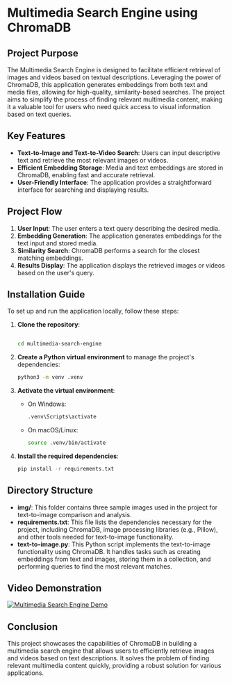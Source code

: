 
# Multimedia Search Engine using ChromaDB

## Project Purpose

The Multimedia Search Engine is designed to facilitate efficient retrieval of images and videos based on textual descriptions. Leveraging the power of ChromaDB, this application generates embeddings from both text and media files, allowing for high-quality, similarity-based searches. The project aims to simplify the process of finding relevant multimedia content, making it a valuable tool for users who need quick access to visual information based on text queries.

## Key Features
- **Text-to-Image and Text-to-Video Search**: Users can input descriptive text and retrieve the most relevant images or videos.
- **Efficient Embedding Storage**: Media and text embeddings are stored in ChromaDB, enabling fast and accurate retrieval.
- **User-Friendly Interface**: The application provides a straightforward interface for searching and displaying results.

## Project Flow
1. **User Input**: The user enters a text query describing the desired media.
2. **Embedding Generation**: The application generates embeddings for the text input and stored media.
3. **Similarity Search**: ChromaDB performs a search for the closest matching embeddings.
4. **Results Display**: The application displays the retrieved images or videos based on the user's query.

## Installation Guide

To set up and run the application locally, follow these steps:

1. **Clone the repository**:
   ```bash
  
   cd multimedia-search-engine
   ```

2. **Create a Python virtual environment** to manage the project's dependencies:
   ```bash
   python3 -m venv .venv
   ```

3. **Activate the virtual environment**:
   - On Windows:
     ```bash
     .venv\Scripts\activate
     ```
   - On macOS/Linux:
     ```bash
     source .venv/bin/activate
     ```

4. **Install the required dependencies**:
   ```bash
   pip install -r requirements.txt
   ```

## Directory Structure

- **img/**: This folder contains three sample images used in the project for text-to-image comparison and analysis.
- **requirements.txt**: This file lists the dependencies necessary for the project, including ChromaDB, image processing libraries (e.g., Pillow), and other tools needed for text-to-image functionality.
- **text-to-image.py**: This Python script implements the text-to-image functionality using ChromaDB. It handles tasks such as creating embeddings from text and images, storing them in a collection, and performing queries to find the most relevant matches.

## Video Demonstration

[![Multimedia Search Engine Demo](https://img.youtube.com/vi/emZToJkCZPs/0.jpg)](https://youtu.be/emZToJkCZPs)


## Conclusion

This project showcases the capabilities of ChromaDB in building a multimedia search engine that allows users to efficiently retrieve images and videos based on text descriptions. It solves the problem of finding relevant multimedia content quickly, providing a robust solution for various applications.


```

